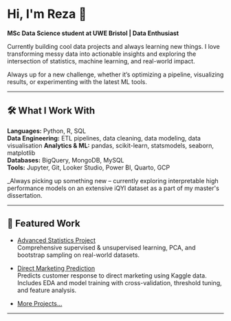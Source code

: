 # Hi, I'm Reza 👋

**MSc Data Science student at UWE Bristol | Data Enthusiast**

Currently building cool data projects and always learning new things. I love transforming messy data into actionable insights and exploring the intersection of statistics, machine learning, and real-world impact.

Always up for a new challenge, whether it’s optimizing a pipeline, visualizing results, or experimenting with the latest ML tools.

---

## 🛠️ What I Work With

**Languages:** Python, R, SQL  
**Data Engineering:** ETL pipelines, data cleaning, data modeling, data visualisation
**Analytics & ML:** pandas, scikit-learn, statsmodels, seaborn, matplotlib  
**Databases:** BigQuery, MongoDB, MySQL  
**Tools:** Jupyter, Git, Looker Studio, Power BI, Quarto, GCP

_Always picking up something new – currently exploring interpretable high performance models on an extensive iQYI dataset as a part of my master's dissertation.

---

## 📌 Featured Work

- [Advanced Statistics Project](https://github.com/emaraitchmsc/blood_type_prediction_r)  
  Comprehensive supervised & unsupervised learning, PCA, and bootstrap sampling on real-world datasets.

- [Direct Marketing Prediction](https://github.com/emaraitchmsc/direct_marketing_prediction)  
  Predicts customer response to direct marketing using Kaggle data. Includes EDA and model training with cross-validation, threshold tuning, and feature analysis.

- [More Projects...](https://github.com/emaraitchmsc?tab=repositories)

---
